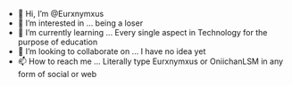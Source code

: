 - 👋 Hi, I’m @Eurxnymxus
- 👀 I’m interested in ... being a loser
- 🌱 I’m currently learning ... Every single aspect in Technology for the purpose of education
- 💞️ I’m looking to collaborate on ... I have no idea yet
- 📫 How to reach me ... Literally type Eurxnymxus or OniichanLSM in any form of social or web
